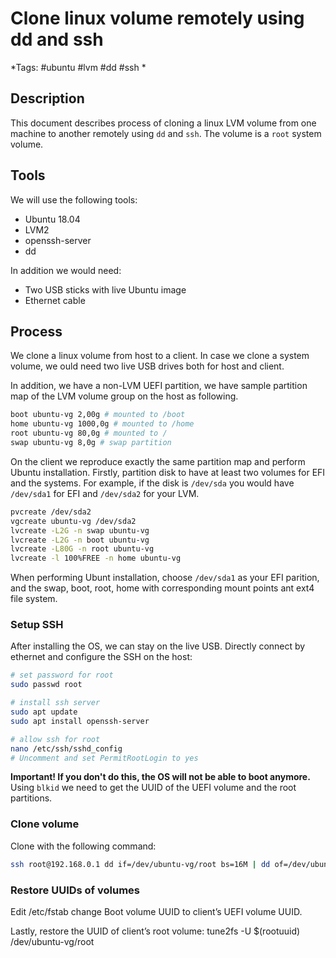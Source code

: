 # Clone linux volume remotely using dd and ssh
*Tags: #ubuntu #lvm #dd #ssh * 

## Description
This document describes process of cloning a linux LVM volume from one machine to another remotely using `dd` and `ssh`. The volume is a `root` system volume.

## Tools
We will use the following tools:
* Ubuntu 18.04
* LVM2
* openssh-server
* dd

In addition we would need:
* Two USB sticks with live Ubuntu image
* Ethernet cable

## Process

We clone a linux volume from host to a client. In case we clone a system volume, we ould need two live USB drives both for host and client.

In addition, we have a non-LVM UEFI partition, we have sample partition map of the LVM volume group on the host as following.
```bash
boot ubuntu-vg 2,00g # mounted to /boot
home ubuntu-vg 1000,0g # mounted to /home
root ubuntu-vg 80,0g # mounted to /
swap ubuntu-vg 8,0g # swap partition
```

On the client we reproduce exactly the same partition map and perform Ubuntu installation. Firstly, partition disk to have at least two volumes for EFI and the systems. For example, if the disk is `/dev/sda` you would have `/dev/sda1` for EFI and `/dev/sda2` for your LVM.
```bash
pvcreate /dev/sda2
vgcreate ubuntu-vg /dev/sda2
lvcreate -L2G -n swap ubuntu-vg
lvcreate -L2G -n boot ubuntu-vg
lvcreate -L80G -n root ubuntu-vg
lvcreate -l 100%FREE -n home ubuntu-vg
```

When performing Ubunt installation, choose `/dev/sda1` as your EFI parition, and the swap, boot, root, home with corresponding mount points ant ext4 file system.

### Setup SSH

After installing the OS, we can stay on the live USB. Directly connect by ethernet and configure the SSH on the host:
```bash
# set password for root
sudo passwd root

# install ssh server
sudo apt update 
sudo apt install openssh-server

# allow ssh for root
nano /etc/ssh/sshd_config
# Uncomment and set PermitRootLogin to yes  
```

**Important! If you don't do this, the OS will not be able to boot anymore.**
Using `blkid` we need to get the UUID of the UEFI volume and the root partitions.

### Clone volume

Clone with the following command:
```bash
ssh root@192.168.0.1 dd if=/dev/ubuntu-vg/root bs=16M | dd of=/dev/ubuntu-vg/root bs=16M status=progress 
```

### Restore UUIDs of volumes
Edit /etc/fstab change Boot volume UUID to client’s UEFI volume UUID.

Lastly, restore the UUID of client’s root volume:
tune2fs -U $(rootuuid) /dev/ubuntu-vg/root